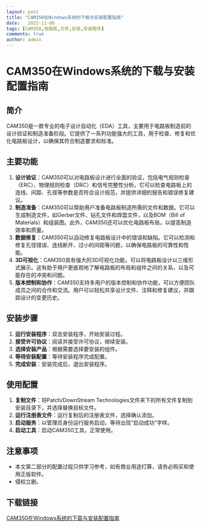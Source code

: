 ```yaml
---
layout: post
title: "CAM350在Windows系统的下载与安装配置指南"
date:   2022-11-06
tags: [CAM350,电路板,文件,安装,安装程序]
comments: true
author: admin
---
```

# CAM350在Windows系统的下载与安装配置指南

## 简介
CAM350是一款专业的电子设计自动化（EDA）工具，主要用于电路板制造前的设计验证和制造准备阶段。它提供了一系列功能强大的工具，用于检查、修复和优化电路板设计，以确保其符合制造要求和标准。

## 主要功能
1. **设计验证**：CAM350可以对电路板设计进行全面的验证，包括电气规则检查（ERC）、物理规则检查（DRC）和信号完整性分析。它可以检查电路板上的连线、间距、孔径等参数是否符合设计规范，并提供详细的报告和错误修复建议。
2. **制造准备**：CAM350可以帮助用户准备电路板制造所需的文件和数据。它可以生成制造文件，如Gerber文件、钻孔文件和焊盘文件，以及BOM（Bill of Materials）和组装图。此外，CAM350还可以优化电路板布局，以提高制造效率和质量。
3. **数据修复**：CAM350可以自动修复电路板设计中的错误和缺陷。它可以检测和修复孔径错误、连线断开、过小的间距等问题，以确保电路板的可靠性和性能。
4. **3D可视化**：CAM350具有强大的3D可视化功能，可以将电路板设计以三维形式展示。这有助于用户更直观地了解电路板的布局和组件之间的关系，以及可能存在的冲突和问题。
5. **版本控制和协作**：CAM350支持多用户的版本控制和协作功能，可以方便团队成员之间的合作和交流。用户可以轻松共享设计文件、注释和修复建议，并跟踪设计的变更历史。

## 安装步骤
1. **运行安装程序**：双击安装程序，开始安装过程。
2. **接受许可协议**：阅读并接受许可协议，继续安装。
3. **选择安装产品**：根据需要选择要安装的组件。
4. **等待安装配置**：等待安装程序完成配置。
5. **完成安装**：安装完成后，退出安装程序。

## 使用配置
1. **复制文件**：将Patch/DownStream Technologies文件夹下的所有文件复制到安装目录下，并选择替换目标文件。
2. **运行注册表文件**：运行复制后的注册表文件，选择确认添加。
3. **启动服务**：以管理员身份运行服务启动，等待出现“启动成功”字样。
4. **启动工具**：启动CAM350工具，正常使用。

## 注意事项
- 本文第二部分的配置过程只供学习参考，如有商业用途打算，请务必购买和使用正版软件。
- 侵权立删。

## 下载链接

[CAM350在Windows系统的下载与安装配置指南](https://pan.quark.cn/s/7c7a6e328990)